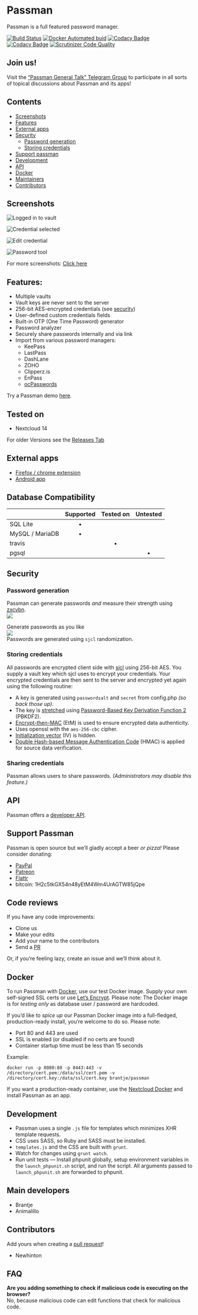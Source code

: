 # Passman
Passman is a full featured password manager.

[![Build Status](https://travis-ci.org/nextcloud/passman.svg?branch=master)](https://travis-ci.org/nextcloud/passman)
[![Docker Automated buid](https://img.shields.io/docker/build/brantje/passman.svg)](hub.docker.com/r/brantje/passman/)
[![Codacy Badge](https://api.codacy.com/project/badge/Grade/749bb288c9fd4592a73056549d44a85e)](https://www.codacy.com/app/brantje/passman?utm_source=github.com&amp;utm_medium=referral&amp;utm_content=nextcloud/passman&amp;utm_campaign=Badge_Grade)
[![Codacy Badge](https://api.codacy.com/project/badge/Coverage/749bb288c9fd4592a73056549d44a85e)](https://www.codacy.com/app/brantje/passman?utm_source=github.com&utm_medium=referral&utm_content=nextcloud/passman&utm_campaign=Badge_Coverage)
[![Scrutinizer Code Quality](https://scrutinizer-ci.com/g/nextcloud/passman/badges/quality-score.png?b=master)](https://scrutinizer-ci.com/g/nextcloud/passman/?branch=master)

## Join us!
Visit the [“Passman General Talk” Telegram Group](https://t.me/passman_general) to participate in all sorts of topical discussions about Passman and its apps!


## Contents
  * [Screenshots](https://github.com/nextcloud/passman#Screenshots) 
  * [Features](https://github.com/nextcloud/passman#features) 
  * [External apps](https://github.com/nextcloud/passman#external-apps)
  * [Security](https://github.com/nextcloud/passman#security)
    * [Password generation](https://github.com/nextcloud/passman#password-generation)
    * [Storing credentials](https://github.com/nextcloud/passman#storing-credentials)
  * [Support passman](https://github.com/nextcloud/passman#support-passman)
  * [Development](https://github.com/nextcloud/passman#development)
  * [API](https://github.com/nextcloud/passman#api)
  * [Docker](https://github.com/nextcloud/passman#docker)
  * [Maintainers](https://github.com/nextcloud/passman#main-developers)
  * [Contributors](https://github.com/nextcloud/passman#contributors)




## Screenshots
![Logged in to vault](http://i.imgur.com/ciShQZg.png)   

![Credential selected](http://i.imgur.com/3tENldT.png)   

![Edit credential](http://i.imgur.com/Iwm3hUe.png)   

![Password tool](http://i.imgur.com/ZYkN70r.png)

For more screenshots: [Click here](http://imgur.com/a/giKVt)


## Features:
  * Multiple vaults
  * Vault keys are never sent to the server
  * 256-bit AES-encrypted credentials (see [security](https://github.com/nextcloud/passman#security))
  * User-defined custom credentials fields
  * Built-in OTP (One Time Password) generator
  * Password analyzer
  * Securely share passwords internally and via link
  * Import from various password managers:
    - KeePass
    - LastPass
    - DashLane
    - ZOHO
    - Clipperz.is
    - EnPass
    - [ocPasswords](https://github.com/fcturner/passwords)
  

Try a Passman demo [here](https://demo.passman.cc).

## Tested on
- Nextcloud 14

For older Versions see the [Releases Tab](https://github.com/nextcloud/passman/releases)


## External apps
  * [Firefox / chrome extension](https://github.com/nextcloud/passman-webextension)
  * [Android app](https://github.com/nextcloud/passman-android)


## Database Compatibility

|   | Supported | Tested on | Untested |
| :--- | :---: | :---: | :---: |
| SQL Lite | • |   |   |
| MySQL / MariaDB | • |   |   |
| travis |   | • |   |
| pgsql |   |   | • |


## Security

### Password generation
Passman can generate passwords *and* measure their strength using [zxcvbn](https://github.com/dropbox/zxcvbn).   
![](http://i.imgur.com/2qVBUfM.png)   

Generate passwords as you like   
![](http://i.imgur.com/jcRicOV.png)   
Passwords are generated using `sjcl` randomization.


### Storing credentials
All passwords are encrypted client side with [sjcl](https://github.com/bitwiseshiftleft/sjcl) using 256-bit AES.
You supply a vault key which sjcl uses to encrypt your credentials. Your encrypted credentials are then sent to the server and encrypted yet again using the following routine:
  * A key is generated using `passwordsalt` and `secret` from config.php *(so back those up)*.
  * The key is [stretched](http://en.wikipedia.org/wiki/Key_stretching) using [Password-Based Key Derivation Function 2](http://en.wikipedia.org/wiki/PBKDF2) (PBKDF2).
  * [Encrypt-then-MAC](http://en.wikipedia.org/wiki/Authenticated_encryption#Approaches_to_Authenticated_Encryption) (EtM) is used to ensure encrypted data authenticity.
  * Uses openssl with the `aes-256-cbc` cipher.
  * [Initialization vector](http://en.wikipedia.org/wiki/Initialization_vector) (IV) is hidden.
  * [Double Hash-based Message Authentication Code](http://en.wikipedia.org/wiki/Hash-based_message_authentication_code) (HMAC) is applied for source data verification.


### Sharing credentials
Passman allows users to share passwords. *(Administrators may disable this feature.)*

## API 
Passman offers a [developer API](https://github.com/nextcloud/passman/wiki/API).

## Support Passman
Passman is open source but we’ll gladly accept a beer *or pizza!* Please consider donating:
  * [PayPal](https://www.paypal.com/cgi-bin/webscr?cmd=_s-xclick&hosted_button_id=6YS8F97PETVU2)
  * [Patreon](https://www.patreon.com/user?u=4833592)
  * [Flattr](https://flattr.com/@passman)
  * bitcoin: 1H2c5tkGX54n48yEtM4Wm4UrAGTW85jQpe

## Code reviews
If you have any code improvements:
  * Clone us
  * Make your edits
  * Add your name to the contributors
  * Send a [PR](https://github.com/nextcloud/passman/pulls)

Or, if you’re feeling lazy, create an issue and we’ll think about it.

## Docker
To run Passman with [Docker](https://www.docker.com/), use our test Docker image. Supply your own self-signed SSL certs or use [Let’s Encrypt](https://letsencrypt.org/). Please note: The Docker image is for _testing *only*_ as database user / password are hardcoded.   
    
If you’d like to *spice up* our Passman Docker image into a full-fledged, production-ready install, you’re welcome to do so. Please note:
  * Port 80 and 443 are used
  * SSL is enabled (or disabled if no certs are found)
  * Container startup time must be less than 15 seconds

Example:   
```
docker run -p 8080:80 -p 8443:443 -v /directory/cert.pem:/data/ssl/cert.pem -v /directory/cert.key:/data/ssl/cert.key brantje/passman
```
        
If you want a production-ready container, use the [Nextcloud Docker](https://hub.docker.com/_/nextcloud/) and install Passman as an app.



## Development
  * Passman uses a single `.js` file for templates which minimizes XHR template requests.   
  * CSS uses SASS, so Ruby and SASS must be installed.
  * `templates.js` and the CSS are built with `grunt`.
  * Watch for changes using `grunt watch`.
  * Run unit tests — Install phpunit globally, setup environment variables in the `launch_phpunit.sh` script, and run the script. All arguments passed to `launch_phpunit.sh` are forwarded to phpunit.

## Main developers
  * Brantje
  * Animalillo

## Contributors
Add yours when creating a [pull request](https://help.github.com/articles/creating-a-pull-request/)!
  * Newhinton


## FAQ
**Are you adding something to check if malicious code is executing on the browser?**   
No, because malicious code can edit functions that check for malicious code.
